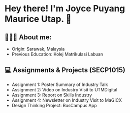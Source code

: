 # Hey there! I'm Joyce Puyang Maurice Utap. 👋

## 💁🏻‍♀️ About me: 
  - Origin: Sarawak, Malaysia
  - Previous Education: Kolej Matrikulasi Labuan

## 💻 Assignments & Projects (SECP1015)
  - Assignment 1: Poster Summary of Industry Talk
  - Assignment 2: Video on Industry Visit to UTMDigital
  - Assignment 3: Report on Skills Industry 
  - Assignment 4: Newsletter on Industry Visit to MaGICX
  - Design Thinking Project: BusCampus App


   


